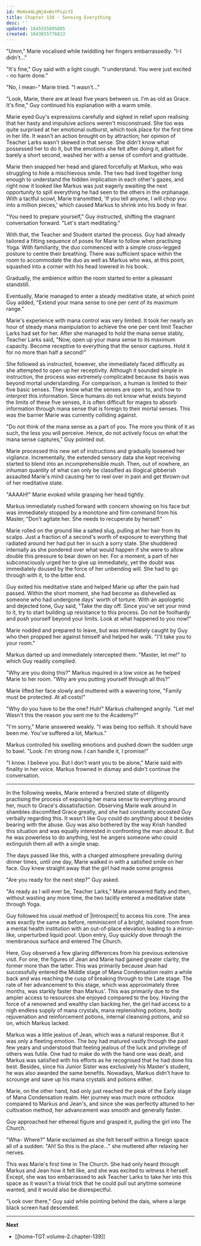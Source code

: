 ```yaml
---
id: MeHo44LgNjAxWsYPsyLYI
title: Chapter 138 - Sensing Everything
desc: ''
updated: 1645555805085
created: 1643655776813
---
```


"Umm," Marie vocalised while twiddling her fingers embarrassedly. "I-I didn't..."

"It's fine," Guy said with a light cough. "I understand. You were just excited - no harm done."

"No, I mean-" Marie tried. "I wasn't..."

"Look, Marie, there are at least five years between us. I'm as old as Grace. It's fine," Guy continued his explanation with a warm smile.

Marie eyed Guy's expressions carefully and sighed in relief upon realising that her hasty and impulsive actions weren't misconstrued. She too was quite surprised at her emotional outburst, which took place for the first time in her life. It wasn't an action brought on by attraction; her opinion of Teacher Larks wasn't skewed in that sense. She didn't know what possessed her to do it, but the emotions she felt after doing it, albeit for barely a short second, washed her with a sense of comfort and gratitude.

Marie then snapped her head and glared forcefully at Markus, who was struggling to hide a mischievous smile. The two had lived together long enough to understand the hidden implication in each other's gazes, and right now it looked like Markus was just eagerly awaiting the next opportunity to spill everything he had seen to the others in the orphanage. With a tactful scowl, Marie transmitted, 'If you tell anyone, I will chop you into a million pieces,' which caused Markus to shrink into his body in fear.

"You need to prepare yourself," Guy instructed, shifting the stagnant conversation forward. "Let's start meditating."

With that, the Teacher and Student started the process. Guy had already tailored a fitting sequence of poses for Marie to follow when practising Yoga. With familiarity, the duo commenced with a simple cross-legged posture to centre their breathing. There was sufficient space within the room to accommodate the duo as well as Markus who was, at this point, squashed into a corner with his head lowered in his book.

Gradually, the ambience within the room started to enter a pleasant standstill.

Eventually, Marie managed to enter a steady meditative state, at which point Guy added, "Extend your mana sense to one per cent of its maximum range."

Marie's experience with mana control was very limited. It took her nearly an hour of steady mana manipulation to achieve the one per cent limit Teacher Larks had set for her. After she managed to hold the mana sense stably, Teacher Larks said, "Now, open up your mana sense to its maximum capacity. Become receptive to everything that the sensor captures. Hold it for no more than half a second!"

She followed as instructed, however, she immediately faced difficulty as she attempted to open up her receptivity. Although it sounded simple in instruction, the process was extremely complicated because its basis was beyond mortal understanding. For comparison, a human is limited to their five basic senses. They know what the senses are open to, and how to interpret this information. Since humans do not know what exists beyond the limits of these five senses, it is often difficult for mages to absorb information through mana sense that is foreign to their mortal senses. This was the barrier Marie was currently colliding against.

"Do not think of the mana sense as a part of you. The more you think of it as such, the less you will perceive. Hence, do not actively focus on what the mana sense captures," Guy pointed out.

Marie processed this new set of instructions and gradually loosened her vigilance. Incrementally, the extended sensory data she kept receiving started to blend into an incomprehensible mush. Then, out of nowhere, an inhuman quantity of what can only be classified as illogical gibberish assaulted Marie's mind causing her to reel over in pain and get thrown out of her meditative state.

"AAAAH!" Marie evoked while grasping her head tightly.

Markus immediately rushed forward with concern showing on his face but was immediately stopped by a monotone and firm command from his Master, "Don't agitate her. She needs to recuperate by herself."

Marie rolled on the ground like a salted slug, pulling at her hair from its scalps. Just a fraction of a second's worth of exposure to everything that radiated around her had put her in such a sorry state. She shuddered internally as she pondered over what would happen if she were to allow double this pressure to bear down on her. For a moment, a part of her subconsciously urged her to give up immediately, yet the doubt was immediately doused by the force of her unbending will. She had to go through with it, to the bitter end.

Guy exited his meditative state and helped Marie up after the pain had passed. Within the short moment, she had become as dishevelled as someone who had undergone days' worth of torture. With an apologetic and dejected tone, Guy said, "Take the day off. Since you've set your mind to it, try to start building up resistance to this process. Do not be foolhardy and push yourself beyond your limits. Look at what happened to you now!"

Marie nodded and prepared to leave, but was immediately caught by Guy who then propped her against himself and helped her walk. "I'll take you to your room."

Markus darted up and immediately intercepted them. "Master, let me!" to which Guy readily complied.

"Why are you doing this?" Markus inquired in a low voice as he helped Marie to her room. "Why are you putting yourself through all this?"

Marie lifted her face slowly and muttered with a wavering tone, "Family must be protected. At all costs!"

"Why do you have to be the one? Huh!" Markus challenged angrily. "Let me! Wasn't this the reason you sent me to the Academy?"

"I'm sorry," Marie answered weakly. "I was being too selfish. It should have been me. You've suffered a lot, Markus."

Markus controlled his swelling emotions and pushed down the sudden urge to bawl. "Look. I'm strong now. I can handle it, I promise!"

"I know. I believe you. But I don't want you to be alone," Marie said with finality in her voice. Markus frowned in dismay and didn't continue the conversation.

____

In the following weeks, Marie entered a frenzied state of diligently practising the process of exposing her mana sense to everything around her, much to Grace's dissatisfaction. Observing Marie walk around in shambles discomfited Grace greatly, and she had constantly accosted Guy verbally regarding this. It wasn't like Guy could do anything about it besides bearing with the abuse. Guy was also bothered by the way Krish handled this situation and was equally interested in confronting the man about it. But he was powerless to do anything, lest he angers someone who could extinguish them all with a single snap.

The days passed like this, with a charged atmosphere prevailing during dinner times, until one day, Marie walked in with a satisfied smile on her face. Guy knew straight away that the girl had made some progress

"Are you ready for the next step?" Guy asked.

"As ready as I will ever be, Teacher Larks," Marie answered flatly and then, without wasting any more time, the two tacitly entered a meditative state through Yoga.

Guy followed his usual method of |Introspect| to access his core. The area was exactly the same as before, reminiscent of a bright, isolated room from a mental health institution with an out-of-place elevation leading to a mirror-like, unperturbed liquid pool. Upon entry, Guy quickly dove through the membranous surface and entered The Church.

Here, Guy observed a few glaring differences from his previous extensive visit. For one, the figures of Jean and Marie had gained greater clarity, the former more than the latter. This was primarily because Jean had successfully entered the Middle stage of Mana Condensation realm a while back and was reaching the cusp of breaking through to the Late stage. The rate of her advancement to this stage, which was approximately three months, was starkly faster than Markus'. This was primarily due to the ampler access to resources she enjoyed compared to the boy. Having the force of a renowned and wealthy clan backing her, the girl had access to a nigh endless supply of mana crystals, mana replenishing potions, body rejuvenation and reinforcement potions, internal cleansing potions, and so on, which Markus lacked.

Markus was a little jealous of Jean, which was a natural response. But it was only a fleeting emotion. The boy had matured vastly through the past few years and understood that feeling jealous of the luck and privilege of others was futile. One had to make do with the hand one was dealt, and Markus was satisfied with his efforts as he recognised that he had done his best. Besides, since his Junior Sister was exclusively his Master's student, he was also awarded the same benefits. Nowadays, Markus didn't have to scrounge and save up his mana crystals and potions either.

Marie, on the other hand, had only just reached the peak of the Early stage of Mana Condensation realm. Her journey was much more orthodox compared to Markus and Jean's, and since she was perfectly attuned to her cultivation method, her advancement was smooth and generally faster.

Guy approached her ethereal figure and grasped it, pulling the girl into The Church.

"Wha- Where?" Marie exclaimed as she felt herself within a foreign space all of a sudden. "Ah! So this is the place..." she muttered after relaxing her nerves.

This was Marie's first time in The Church. She had only heard through Markus and Jean how it felt like, and she was excited to witness it herself. Except, she was too embarrassed to ask Teacher Larks to take her into this space as it wasn't a trivial trick that he could pull out anytime someone wanted, and it would also be disrespectful.

"Look over there," Guy said while pointing behind the dais, where a large black screen had descended.

____

**Next**
* [[home-TGT.volume-2.chapter-139]]